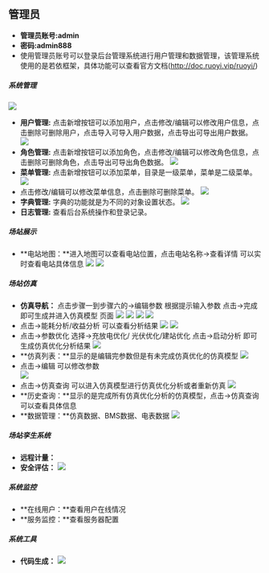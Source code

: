 ## 管理员
* **管理员账号:admin** 
* **密码:admin888**
* 使用管理员账号可以登录后台管理系统进行用户管理和数据管理，该管理系统使用的是若依框架，具体功能可以查看官方文档(http://doc.ruoyi.vip/ruoyi/)
##### 系统管理
![](_media/18.png)
* **用户管理:** 点击新增按钮可以添加用户，点击修改/编辑可以修改用户信息，点击删除可删除用户，点击导入可导入用户数据，点击导出可导出用户数据。
![](_media/19.png)
* **角色管理:** 点击新增按钮可以添加角色，点击修改/编辑可以修改角色信息，点击删除可删除角色，点击导出可导出角色数据。
![](_media/20.png)
* **菜单管理:** 点击新增按钮可以添加菜单，目录是一级菜单，菜单是二级菜单。
![](_media/22.png)
* 点击修改/编辑可以修改菜单信息，点击删除可删除菜单。
![](_media/21.png)
* **字典管理:** 字典的功能就是为不同的对象设置状态。
![](_media/23.png)
* **日志管理:** 查看后台系统操作和登录记录。
##### 场站展示
* **电站地图：**进入地图可以查看电站位置，点击电站名称->查看详情 可以实时查看电站具体信息
![](_media/6.png)
![](_media/7.png)
##### 场站仿真
* **仿真导航：** 点击步骤一到步骤六的->编辑参数 根据提示输入参数 点击->完成 即可生成并进入仿真模型 页面
![](_media/8.png)
![](_media/9.png)
![](_media/10.png)
![](_media/11.png)  
* 点击->能耗分析/收益分析 可以查看分析结果
![](_media/14.png)
![](_media/15.png)  
* 点击->参数优化 选择->充放电优化/ 光伏优化/建站优化 点击->启动分析 即可生成仿真优化分析结果
![](_media/16.png)
* **仿真列表：**显示的是编辑完参数但是有未完成仿真优化的仿真模型
![](_media/12.png)
* 点击->编辑 可以修改参数   
![](_media/13.png)
* 点击->仿真查询 可以进入仿真模型进行仿真优化分析或者重新仿真
![](_media/17.png)
* **历史查询：**显示的是完成所有仿真优化分析的仿真模型，点击->仿真查询 可以查看具体信息
* **数据管理：**仿真数据、BMS数据、电表数据 
![](_media/24.png)
##### 场站孪生系统
* **远程计量：**
* **安全评估：**
![](_media/25.png)
##### 系统监控
* **在线用户：**查看用户在线情况
* **服务监控：**查看服务器配置
##### 系统工具
* **代码生成：**
![](_media/26.png)
